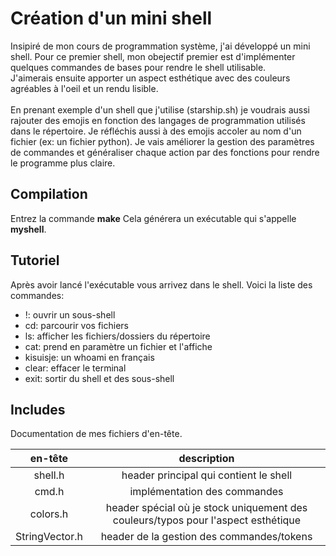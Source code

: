 # Création d'un mini shell

Insipiré de mon cours de programmation système, j'ai développé un mini shell.
Pour ce premier shell, mon obejectif premier est d'implémenter quelques commandes de bases pour rendre le shell utilisable. <br/>
J'aimerais ensuite apporter un aspect esthétique avec des couleurs agréables à l'oeil et un rendu lisible. <br/> <br/>
En prenant exemple d'un shell que j'utilise (starship.sh) je voudrais aussi rajouter des emojis en fonction des langages de programmation utilisés dans le répertoire. Je réfléchis aussi à des emojis accoler au nom d'un fichier (ex: un fichier python).
Je vais améliorer la gestion des paramètres de commandes et généraliser chaque action par des fonctions pour rendre le programme plus claire. 

## Compilation
Entrez la commande **make**
Cela générera un exécutable qui s'appelle **myshell**.

## Tutoriel

Après avoir lancé l'exécutable vous arrivez dans le shell. Voici la liste des commandes:
- !: ouvrir un sous-shell
- cd: parcourir vos fichiers
- ls: afficher les fichiers/dossiers du répertoire
- cat: prend en paramètre un fichier et l'affiche
- kisuisje: un whoami en français
- clear: effacer le terminal
- exit: sortir du shell et des sous-shell


## Includes

Documentation de mes fichiers d'en-tête.

| en-tête            | description          |
| :------:           |:-------:             | 
| shell.h            |header principal qui contient le shell    |  
| cmd.h              |implémentation des commandes              |  
| colors.h           |header spécial où je stock uniquement des couleurs/typos pour l'aspect esthétique|  
| StringVector.h     |header de la gestion des commandes/tokens |    